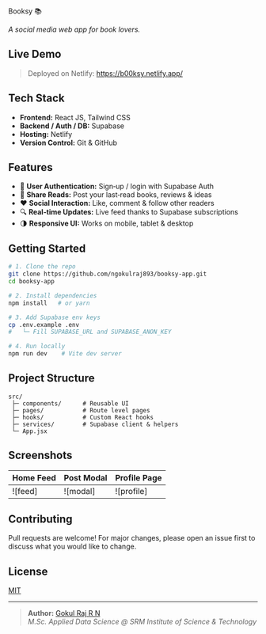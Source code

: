 Booksy 📚

*A social media web app for book lovers.*


## Live Demo
> Deployed on Netlify: https://b00ksy.netlify.app/

## Tech Stack
- **Frontend:** React JS, Tailwind CSS  
- **Backend / Auth / DB:** Supabase  
- **Hosting:** Netlify  
- **Version Control:** Git & GitHub  

## Features
- 🔐 **User Authentication:** Sign‑up / login with Supabase Auth  
- 📖 **Share Reads:** Post your last‑read books, reviews & ideas  
- ❤️ **Social Interaction:** Like, comment & follow other readers  
- 🔍 **Real‑time Updates:** Live feed thanks to Supabase subscriptions  
- 🌗 **Responsive UI:** Works on mobile, tablet & desktop  

## Getting Started

```bash
# 1. Clone the repo
git clone https://github.com/ngokulraj893/booksy-app.git
cd booksy-app

# 2. Install dependencies
npm install   # or yarn

# 3. Add Supabase env keys
cp .env.example .env
#   └─ Fill SUPABASE_URL and SUPABASE_ANON_KEY

# 4. Run locally
npm run dev    # Vite dev server
```

## Project Structure
```
src/
 ├─ components/      # Reusable UI
 ├─ pages/           # Route level pages
 ├─ hooks/           # Custom React hooks
 ├─ services/        # Supabase client & helpers
 └─ App.jsx
```

## Screenshots
| Home Feed | Post Modal | Profile Page |
|-----------|------------|--------------|
| ![feed] | ![modal] | ![profile] |

## Contributing
Pull requests are welcome! For major changes, please open an issue first to discuss what you would like to change.

## License
[MIT](LICENSE)

---

> **Author:** [Gokul Raj R N](https://github.com/gokul893)  
> *M.Sc. Applied Data Science @ SRM Institute of Science & Technology*
